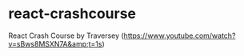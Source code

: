 # react-crashcourse
React Crash Course by Traversey (https://www.youtube.com/watch?v=sBws8MSXN7A&amp;t=1s)
